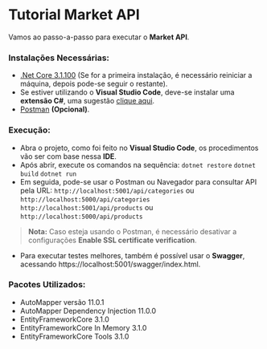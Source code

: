 # Tutorial Market API
Vamos ao passo-a-passo para executar o **Market API**.
### Instalações Necessárias:
- [.Net Core 3.1.100](https://download.visualstudio.microsoft.com/download/pr/9065e596-b3fa-4255-b4ba-aab624ace4ba/634172a4677a39aff1f761b4c728d01d/dotnet-sdk-3.1.110-win-x64.exe) (Se for a primeira instalação, é necessário reiniciar a máquina, depois pode-se seguir o restante).
- Se estiver utilizando o **Visual Studio Code**, deve-se instalar uma **extensão C#**, uma sugestão [clique aqui](https://marketplace.visualstudio.com/items?itemName=ms-dotnettools.csharp).
- [Postman](https://www.postman.com/downloads/) **(Opcional)**.

### Execução:
- Abra o projeto, como foi feito no **Visual Studio Code**, os procedimentos vão ser com base nessa **IDE**.
- Após abrir, execute os comandos na sequência: 
``` dotnet restore ```
``` dotnet build ```
``` dotnet run ```
- Em seguida, pode-se usar o Postman ou Navegador para consultar API pela URL:
``` http://localhost:5001/api/categories ``` ou ``` http://localhost:5000/api/categories ```
``` http://localhost:5001/api/products ``` ou ``` http://localhost:5000/api/products ```
> **Nota:** Caso esteja usando o Postman, é necessário desativar a configurações **Enable SSL certificate verification**.
- Para executar testes melhores, também é possível usar o **Swagger**, acessando https://localhost:5001/swagger/index.html.

### Pacotes Utilizados: 
- AutoMapper versão 11.0.1
- AutoMapper Dependency Injection 11.0.0
- EntityFrameworkCore 3.1.0
- EntityFrameworkCore In Memory 3.1.0
- EntityFrameworkCore Tools 3.1.0